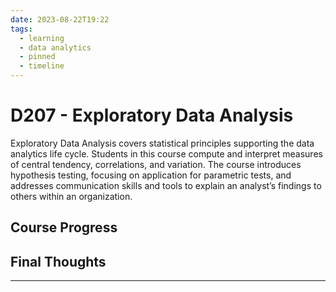 ```yaml
---
date: 2023-08-22T19:22
tags:
  - learning
  - data analytics
  - pinned
  - timeline
---
```


# D207 - Exploratory Data Analysis

Exploratory Data Analysis covers statistical principles supporting the data analytics life cycle. 
Students in this course compute and interpret measures of central tendency, correlations, and variation. 
The course introduces hypothesis testing, focusing on application for parametric tests, and addresses communication skills and tools to explain an analyst’s findings to others within an organization.

## Course Progress



## Final Thoughts



<hr />
